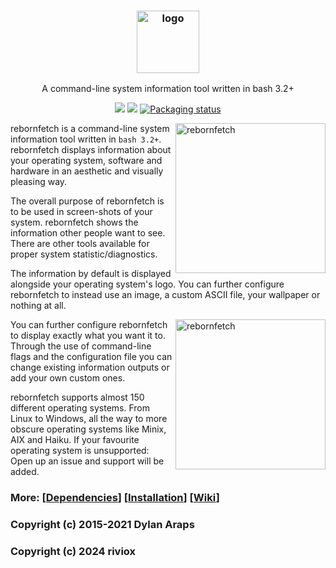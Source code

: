 <h3 align="center"><img src="https://i.imgur.com/ZQI2EYz.png" alt="logo" height="100px"></h3>
<p align="center">A command-line system information tool written in bash 3.2+</p>

<p align="center">
<a href="./LICENSE.md"><img src="https://img.shields.io/badge/license-MIT-blue.svg"></a>
<a href="https://github.com/riviox/rebornfetch/releases"><img src="https://img.shields.io/github/release/riviox/rebornfetch.svg"></a>
<a href="https://repology.org/metapackage/rebornfetch"><img src="https://repology.org/badge/tiny-repos/rebornfetch.svg" alt="Packaging status"></a>
</p>

<img src="https://i.imgur.com/GFmC5Ad.png" alt="rebornfetch" align="right" height="240px">

rebornfetch is a command-line system information tool written in `bash 3.2+`. rebornfetch displays information about your operating system, software and hardware in an aesthetic and visually pleasing way.

The overall purpose of rebornfetch is to be used in screen-shots of your system. rebornfetch shows the information other people want to see. There are other tools available for proper system statistic/diagnostics.

The information by default is displayed alongside your operating system's logo. You can further configure rebornfetch to instead use an image, a custom ASCII file, your wallpaper or nothing at all.

<img src="https://i.imgur.com/lUrkQBN.png" alt="rebornfetch" align="right" height="240px">

You can further configure rebornfetch to display exactly what you want it to. Through the use of command-line flags and the configuration file you can change existing information outputs or add your own custom ones.

rebornfetch supports almost 150 different operating systems. From Linux to Windows, all the way to more obscure operating systems like Minix, AIX and Haiku. If your favourite operating system is unsupported: Open up an issue and support will be added.


### More: \[[Dependencies](https://github.com/riviox/rebornfetch/wiki/Dependencies)\] \[[Installation](https://github.com/riviox/rebornfetch/wiki/Installation)\] \[[Wiki](https://github.com/riviox/rebornfetch/wiki)\]
### Copyright (c) 2015-2021 Dylan Araps
### Copyright (c) 2024 riviox
